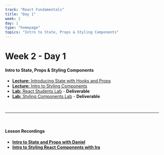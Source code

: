 ```yaml
---
track: "React Fundamentals"
title: "Day 1"
week: 2
day: 1
type: "homepage"
topics: "Intro to State, Props & Styling Components"
---
```



# Week 2 - Day 1

#### Intro to State, Props & Styling Components
- [**Lecture:** Introducing State with Hooks and Props](/react-fundamentals/week-2/day-1/lecture-materials/introducing-state-with-hooks-and-props)
- [**Lecture:** Intro to Styling Components](/react-fundamentals/week-2/day-1/lecture-materials/intro-to-styling-components/)
- [**Lab:** React Students Lab](/react-fundamentals/week-2/day-1/labs/react-students-lab/) - **Deliverable**
- [**Lab:** Styling Components Lab](/react-fundamentals/week-2/day-1/labs/styling-components-lab/) - **Deliverable**

<br>
<hr>
<br>

#### Lesson Recordings

- [**Intro to State and Props with Daniel**](https://generalassembly.zoom.us/rec/share/ZxatvKcRBJF4qDMPiH-UkQmYVWTW3kDfOz41sknCNRAYB-B7j5zo3hJKLnc_E60.2znlMi3kISLEBhfO?startTime=1606748655000)
- [**Intro to Styling React Components with Ira**](https://generalassembly.zoom.us/rec/share/ZxatvKcRBJF4qDMPiH-UkQmYVWTW3kDfOz41sknCNRAYB-B7j5zo3hJKLnc_E60.2znlMi3kISLEBhfO?startTime=1606764911000)
